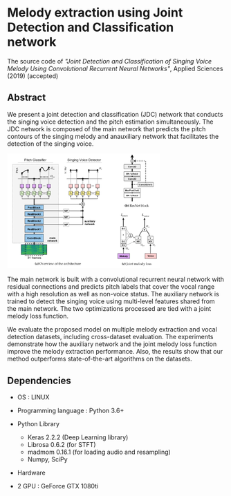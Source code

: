 # Melody extraction using Joint Detection and Classification network
The source code of *"Joint Detection and Classification of Singing Voice Melody Using Convolutional Recurrent Neural Networks"*, Applied Sciences (2019) (accepted)


## Abstract

We present a joint detection and classification (JDC) network that conducts the singing voice detection and the pitch estimation simultaneously. The JDC network is composed of the main network that predicts the pitch contours of the singing melody and anauxiliary network that facilitates the detection of the singing voice. 

<img src="./img/diagram.png" width="70%">

The main network is built with a convolutional recurrent neural network with residual connections and predicts pitch labels that cover the vocal range with a high resolution as well as non-voice status. 
The auxiliary network is trained to detect the singing voice using multi-level features shared from the main network. The two optimizations processed are tied with a joint melody loss function. 

We evaluate the proposed model on multiple melody extraction and vocal detection datasets, including cross-dataset evaluation. 
The experiments demonstrate how the auxiliary network and the joint melody loss function improve the melody extraction performance. Also, the results show that our method outperforms state-of-the-art algorithms on the datasets.


## Dependencies

- OS : LINUX 

- Programming language : Python 3.6+

- Python Library 
  - Keras 2.2.2 (Deep Learning library)
  - Librosa 0.6.2 (for STFT)  
  - madmom 0.16.1 (for loading audio and resampling)
  - Numpy, SciPy

-  Hardware
  -  2 GPU : GeForce GTX 1080ti
  
